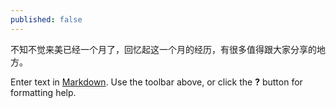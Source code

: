 ```yaml
---
published: false
---
```

不知不觉来美已经一个月了，回忆起这一个月的经历，有很多值得跟大家分享的地方。

Enter text in [Markdown](http://daringfireball.net/projects/markdown/). Use the toolbar above, or click the **?** button for formatting help.
